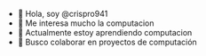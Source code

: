 - 👋 Hola, soy @crispro941 
- 👀 Me interesa mucho la computacion
- 🌱 Actualmente estoy aprendiendo computacion
- 💞️ Busco colaborar en proyectos de computación

<!---
crispro941/crispro941 es un repositorio ✨ especial ✨ porque su
`README.md` (este archivo) aparece en su perfil de GitHub. Puede hacer clic en el enlace Vista previa para ver los cambios.
--->
